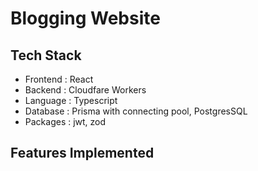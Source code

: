 # Blogging Website

## Tech Stack
- Frontend : React
- Backend : Cloudfare Workers
- Language : Typescript
- Database : Prisma with connecting pool, PostgresSQL
- Packages : jwt, zod

## Features Implemented
